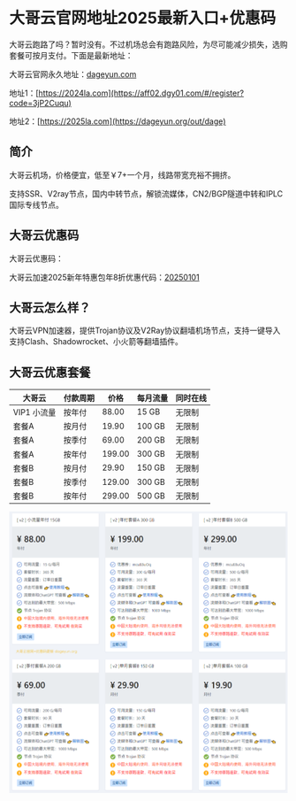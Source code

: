 # 大哥云官网地址2025最新入口+优惠码

大哥云跑路了吗？暂时没有。不过机场总会有跑路风险，为尽可能减少损失，选购套餐可按月支付。下面是最新地址：

大哥云官网永久地址：[dageyun.com](https://dageyun.org/out/dage)

地址1：[https://2024la.com](https://aff02.dgy01.com/#/register?code=3jP2Cuqu)

地址2：[https://2025la.com](https://dageyun.org/out/dage)

## 简介

大哥云机场，价格便宜，低至￥7+一个月，线路带宽充裕不拥挤。

支持SSR、V2ray节点，国内中转节点，解锁流媒体，CN2/BGP隧道中转和IPLC国际专线节点。

## 大哥云优惠码

大哥云优惠码：

大哥云加速2025新年特惠包年8折优惠代码：[20250101](https://dageyun.org/out/dage)

## 大哥云怎么样？

大哥云VPN加速器，提供Trojan协议及V2Ray协议翻墙机场节点，支持一键导入支持Clash、Shadowrocket、小火箭等翻墙插件。

## 大哥云优惠套餐

| 大哥云 | 付款周期 | 价格 | 每月流量 | 同时在线 |
| --- | --- | --- | --- | --- |
| VIP1 小流量 | 按年付 | 88.00 | 15 GB | 无限制 |
| 套餐A | 按月付 | 19.90 | 100 GB | 无限制 |
| 套餐A | 按季付 | 69.00 | 200 GB | 无限制 |
| 套餐A | 按年付 | 199.00 | 300 GB | 无限制 |
| 套餐B | 按月付 | 29.90 | 150 GB | 无限制 |
| 套餐B | 按季付 | 129.00 | 300 GB | 无限制 |
| 套餐B | 按年付 | 299.00 | 500 GB | 无限制 |

[![大哥云机场套餐价格](dageyun_20240620_114435.png)](https://dageyun.org/out/dage)
